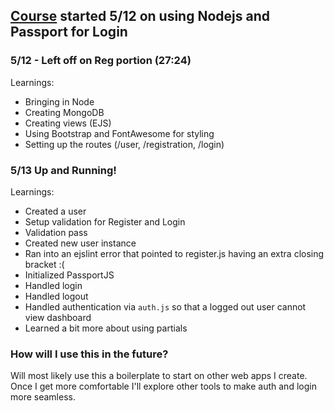 ## [Course](https://www.youtube.com/watch?v=6FOq4cUdH8k) started 5/12 on using Nodejs and Passport for Login

### 5/12 - Left off on Reg portion (27:24)

Learnings:

- Bringing in Node
- Creating MongoDB
- Creating views (EJS)
- Using Bootstrap and FontAwesome for styling
- Setting up the routes (/user, /registration, /login)

### 5/13 Up and Running!

Learnings:

- Created a user
- Setup validation for Register and Login
- Validation pass
- Created new user instance
- Ran into an ejslint error that pointed to register.js having an extra closing bracket :(
- Initialized PassportJS
- Handled login
- Handled logout
- Handled authentication via `auth.js` so that a logged out user cannot view dashboard
- Learned a bit more about using partials

### How will I use this in the future?

Will most likely use this a boilerplate to start on other web apps I create. Once I get more comfortable I'll explore other tools to make auth and login more seamless.
